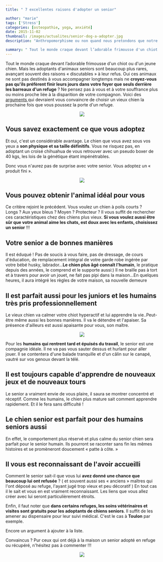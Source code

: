 ```yaml
---
title: " 7 excellentes raisons d'adopter un senior"

author: "marie"
tags: ['Stress']
categories: [osteopathie, yoga, anxiété]
date: 2015-11-02
thumbnail: /images/actualites/senior-dog-a-adopter.jpg
description: "Anthropomorphisme ou non quand nous pretondons que notre chien sourit ? Voulez vous vraiment savoir ce que nos compagnons ont ans la tete ?"

summary: " Tout le monde craque devant l’adorable frimousse d'un chiot ou d'un jeune chien. Mais les adoptants d'animaux seniors sont beaucoup plus rares, avançant souvent des raisons « discutables » à leur refus. Oui ces animaux ne sont pas destinés à vous accompagner longtemps mais ne croyez-vous pas qu'ils préfèrent finir leurs jours dans votre foyer que seuls derrière les barreaux d'un refuge ? Ne pensez pas à vous et à votre souffrance plus ou moins proche liée à la disparition de votre compagnon.. "
---
```

Tout le monde craque devant l’adorable frimousse d'un chiot ou d'un jeune chien. Mais les adoptants d'animaux seniors sont beaucoup plus rares, avançant souvent des raisons « discutables » à leur refus. Oui ces animaux ne sont pas destinés à vous accompagner longtemps mais ne <b>croyez-vous pas qu'ils préfèrent finir leurs jours dans votre foyer que seuls derrière les barreaux d'un refuge</b> ? Ne pensez pas à vous et à votre souffrance plus ou moins proche liée à la disparition de votre compagnon.
Voici des <a href="http:www.hngn.com/articles/145913/20151101/adopt-senior-pet-during-november-love-age-limit-pictures-adoptables.htm/" target="_blank"> arguments </a> qui devraient vous convaincre de choisir un vieux chien la prochaine fois que vous poussez la porte d'un refuge.

<p align="center"><img src= "/images/actualites/chien-age-1.gif"></p>

## Vous savez exactement ce que vous adoptez  ##
Et oui, c'est un considérable avantage. Le chien que vous avez sous vos yeux a <b>son physique et sa taille définitifs</b>. Vous ne risquez pas, en adoptant un croisé chihuahua de vous retrouver avec un pseudo boxer de 40 kgs, les lois de la génétique étant impénétrables.

Donc vous n'aurez pas de surprise avec votre senior. Vous adoptez un «  produit fini ».

<p align="center"><img src= "/images/actualites/croisement-chien.jpg"></p>

## Vous pouvez obtenir l'animal idéal pour vous ##
Ce critère rejoint le précédent. Vous voulez un chien à poils courts ? Longs ? Aux yeux bleus ? Moyen ? Protecteur ? Il vous suffit de rechercher ces caractéristiques chez des chiens plus vieux. <b>Si vous voulez aussi être sûr que votre animal aime les chats, est doux avec les enfants, choisissez un senior</b> !!!

## Votre senior a de bonnes manières ##
Il est éduqué ! Pas de soucis à vous faire, pas de dressage, de cours d'éducation, de remplacement intégral de votre garde robe ingérée par votre bébé husky, labrador...<b>Le chien plus âgé connaît l'humain</b>, le pratique depuis des années, le comprend et le supporte aussi:) Il ne braille pas à tort et à travers pour avoir un jouet, ne fait pas pipi dans la maison...En quelques heures, il aura intégré les règles de votre maison, sa nouvelle demeure 



## Il est parfait aussi pour les juniors et les humains très pris professionnellement ##

Le vieux chien va calmer votre chiot hyperactif et lui apprendre la vie..Peut-être même aussi les bonnes manières. Il va le détendre et l'apaiser. Sa présence d'ailleurs est aussi apaisante pour vous, son maître.

<p align="center"><img src= "/images/actualites/educationchiensenior-chiot.jpg"></p>

Pour les <b>humains qui rentrent tard et épuisés du travail</b>, le senior est une compagnie idéale. Il ne va pas vous sauter dessus et hurlant pour aller jouer. Il se contentera d'une balade tranquille et d'un câlin sur le canapé, vautré sur vos genoux devant la télé.

## Il est toujours capable d'apprendre de nouveaux jeux et de nouveaux tours ##

Le senior a vraiment envie de vous plaire, il saura se montrer concentré et réceptif. Comme les humains, le chien plus mature sait comment apprendre rapidement. Et il le fera sans difficulté !

## Le chien senior est parfait pour des humains seniors aussi ##
En effet, le comportement plus réservé et plus calme du senior chien sera parfait pour le senior humain. Ils pourront se raconter sans fin les mêmes histoires et se promèneront doucement « patte à côte. »

## Il vous est reconnaissant de l'avoir accueilli ##
Comment le senior sait-il que vous lui <b>avez donné une chance que beaucoup lui ont refusée</b> ? ( et souvent aussi ses « anciens » maîtres qui l'ont déposé au refuge, l'ayant jugé trop vieux et peu décoratif )
En tout cas il le sait et vous en est vraiment reconnaissant. Les liens que vous allez créer avec lui seront particulièrement étroits.

Enfin, il faut noter que <b>dans certains refuges, les soins vétérinaires et visites sont gratuits pour les adoptants de chiens seniors</b>. Il suffit de les amener au dispensaire pour leur suivi médical. C'est le cas à <b>Toulon</b> par exemple.

Encore un argument à ajouter à la liste.


Convaincus ? Pur ceux qui ont déjà à la maison un senior adopté en refuge ou récupéré, n'hésitez pas à commenter !!!


<p align="center"><img src= "/images/actualites/lamour-et-la-reconnaissanceseniordog.jpg"></p>
